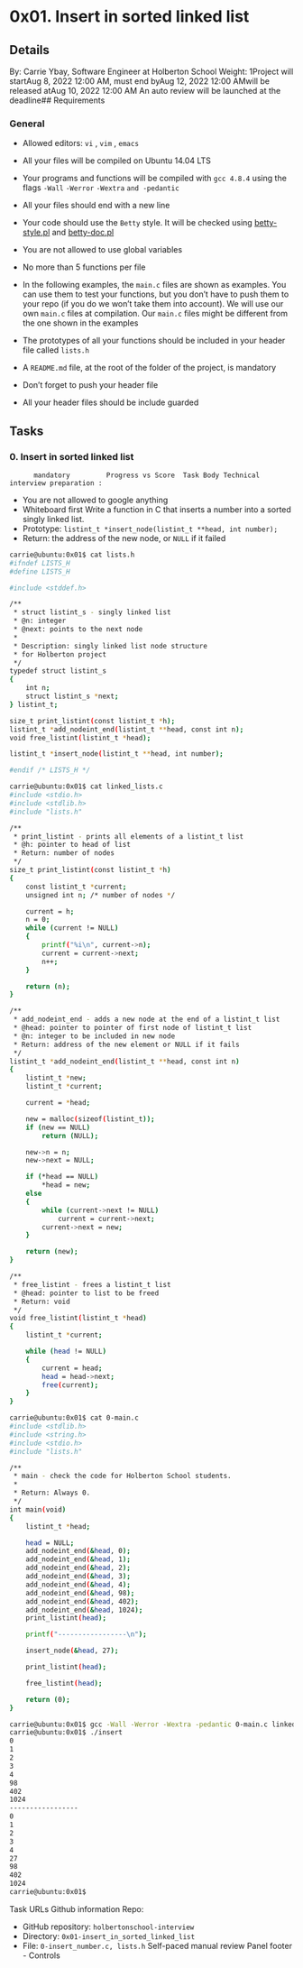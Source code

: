 # 0x01. Insert in sorted linked list
## Details
 By: Carrie Ybay, Software Engineer at Holberton School Weight: 1Project will startAug 8, 2022 12:00 AM, must end byAug 12, 2022 12:00 AMwill be released atAug 10, 2022 12:00 AM An auto review will be launched at the deadline## Requirements
### General
* Allowed editors:  ` vi ` ,  ` vim ` ,  ` emacs ` 
* All your files will be compiled on Ubuntu 14.04 LTS
* Your programs and functions will be compiled with  ` gcc 4.8.4 `  using the flags  ` -Wall `  ` -Werror `  ` -Wextra `  ` and -pedantic ` 
* All your files should end with a new line
* Your code should use the  ` Betty `  style. It will be checked using [betty-style.pl](https://github.com/holbertonschool/Betty/blob/master/betty-style.pl) 
 and [betty-doc.pl](https://github.com/holbertonschool/Betty/blob/master/betty-doc.pl) 

* You are not allowed to use global variables
* No more than 5 functions per file
* In the following examples, the  ` main.c `  files are shown as examples. You can use them to test your functions, but you don’t have to push them to your repo (if you do we won’t take them into account). We will use our own  ` main.c `  files at compilation. Our  ` main.c `  files might be different from the one shown in the examples
* The prototypes of all your functions should be included in your header file called  ` lists.h ` 
* A  ` README.md `  file, at the root of the folder of the project, is mandatory
* Don’t forget to push your header file
* All your header files should be include guarded
## Tasks
### 0. Insert in sorted linked list
          mandatory         Progress vs Score  Task Body Technical interview preparation : 
* You are not allowed to google anything
* Whiteboard first
Write a function in C that inserts a number into a sorted singly linked list.
* Prototype:  ` listint_t *insert_node(listint_t **head, int number); ` 
* Return: the address of the new node, or  ` NULL `  if it failed
```bash
carrie@ubuntu:0x01$ cat lists.h 
#ifndef LISTS_H
#define LISTS_H

#include <stddef.h>

/**
 * struct listint_s - singly linked list
 * @n: integer
 * @next: points to the next node
 *
 * Description: singly linked list node structure
 * for Holberton project
 */
typedef struct listint_s
{
    int n;
    struct listint_s *next;
} listint_t;

size_t print_listint(const listint_t *h);
listint_t *add_nodeint_end(listint_t **head, const int n);
void free_listint(listint_t *head);

listint_t *insert_node(listint_t **head, int number);

#endif /* LISTS_H */

```
```bash
carrie@ubuntu:0x01$ cat linked_lists.c 
#include <stdio.h>
#include <stdlib.h>
#include "lists.h"

/**
 * print_listint - prints all elements of a listint_t list
 * @h: pointer to head of list
 * Return: number of nodes
 */
size_t print_listint(const listint_t *h)
{
    const listint_t *current;
    unsigned int n; /* number of nodes */

    current = h;
    n = 0;
    while (current != NULL)
    {
        printf("%i\n", current->n);
        current = current->next;
        n++;
    }

    return (n);
}

/**
 * add_nodeint_end - adds a new node at the end of a listint_t list
 * @head: pointer to pointer of first node of listint_t list
 * @n: integer to be included in new node
 * Return: address of the new element or NULL if it fails
 */
listint_t *add_nodeint_end(listint_t **head, const int n)
{
    listint_t *new;
    listint_t *current;

    current = *head;

    new = malloc(sizeof(listint_t));
    if (new == NULL)
        return (NULL);

    new->n = n;
    new->next = NULL;

    if (*head == NULL)
        *head = new;
    else
    {
        while (current->next != NULL)
            current = current->next;
        current->next = new;
    }

    return (new);
}

/**
 * free_listint - frees a listint_t list
 * @head: pointer to list to be freed
 * Return: void
 */
void free_listint(listint_t *head)
{
    listint_t *current;

    while (head != NULL)
    {
        current = head;
        head = head->next;
        free(current);
    }
}

```
```bash
carrie@ubuntu:0x01$ cat 0-main.c 
#include <stdlib.h>
#include <string.h>
#include <stdio.h>
#include "lists.h"

/**
 * main - check the code for Holberton School students.
 *
 * Return: Always 0.
 */
int main(void)
{
    listint_t *head;

    head = NULL;
    add_nodeint_end(&head, 0);
    add_nodeint_end(&head, 1);
    add_nodeint_end(&head, 2);
    add_nodeint_end(&head, 3);
    add_nodeint_end(&head, 4);
    add_nodeint_end(&head, 98);
    add_nodeint_end(&head, 402);
    add_nodeint_end(&head, 1024);
    print_listint(head);

    printf("-----------------\n");

    insert_node(&head, 27);

    print_listint(head);

    free_listint(head);

    return (0);
}

```
```bash
carrie@ubuntu:0x01$ gcc -Wall -Werror -Wextra -pedantic 0-main.c linked_lists.c 0-insert_number.c -o insert
carrie@ubuntu:0x01$ ./insert
0
1
2
3
4
98
402
1024
-----------------
0
1
2
3
4
27
98
402
1024
carrie@ubuntu:0x01$  

```
 Task URLs  Github information Repo:
* GitHub repository:  ` holbertonschool-interview ` 
* Directory:  ` 0x01-insert_in_sorted_linked_list ` 
* File:  ` 0-insert_number.c, lists.h ` 
 Self-paced manual review  Panel footer - Controls 

